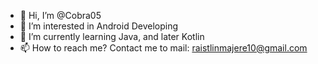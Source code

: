 - 👋 Hi, I’m @Cobra05
- 👀 I’m interested in Android Developing
- 🌱 I’m currently learning Java, and later Kotlin
- 📫 How to reach me? Contact me to mail: raistlinmajere10@gmail.com 

<!---
Cobra05/Cobra05 is a ✨ special ✨ repository because its `README.md` (this file) appears on your GitHub profile.
You can click the Preview link to take a look at your changes.
--->
